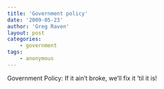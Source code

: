 ```yaml
---
title: 'Government policy'
date: '2009-05-23'
author: 'Greg Raven'
layout: post
categories:
    - government
tags:
    - anonymous
---
```


Government Policy: If it ain’t broke, we’ll fix it ’til it is!